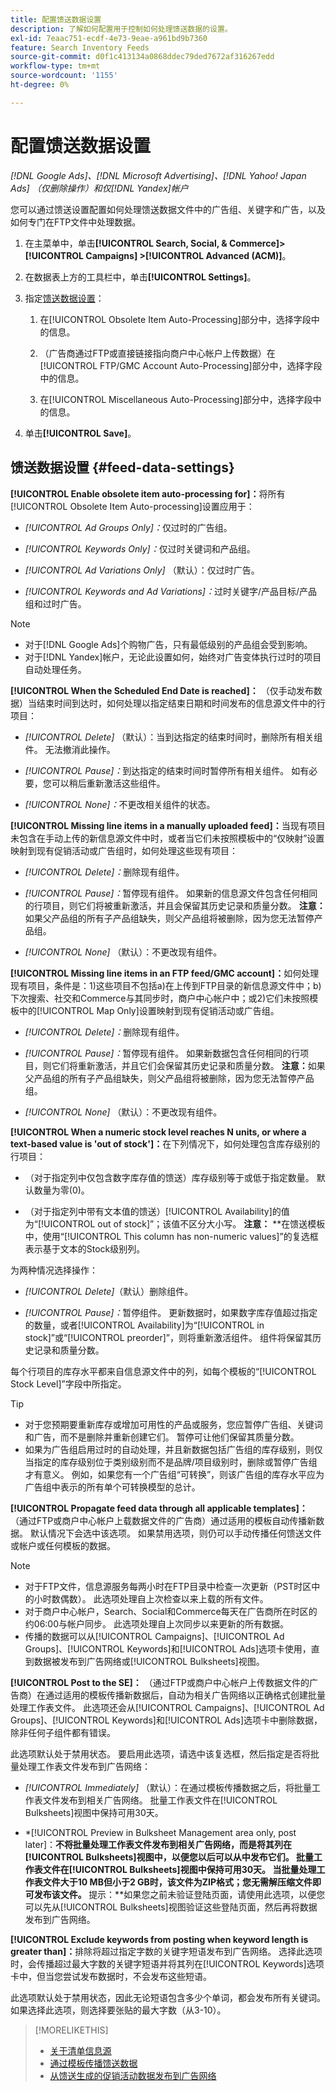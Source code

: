```yaml
---
title: 配置馈送数据设置
description: 了解如何配置用于控制如何处理馈送数据的设置。
exl-id: 7eaac751-ecdf-4e73-9eae-a961bd9b7360
feature: Search Inventory Feeds
source-git-commit: d0f1c413134a0868ddec79ded7672af316267edd
workflow-type: tm+mt
source-wordcount: '1155'
ht-degree: 0%

---
```


# 配置馈送数据设置

*[!DNL Google Ads]、[!DNL Microsoft Advertising]、[!DNL Yahoo! Japan Ads] （仅删除操作）和仅[!DNL Yandex]帐户*

您可以通过馈送设置配置如何处理馈送数据文件中的广告组、关键字和广告，以及如何专门在FTP文件中处理数据。

1. 在主菜单中，单击&#x200B;**[!UICONTROL Search, Social, & Commerce]> [!UICONTROL Campaigns] >[!UICONTROL Advanced (ACM)]**。

1. 在数据表上方的工具栏中，单击&#x200B;**[!UICONTROL Settings]**。

1. 指定[馈送数据设置](#feed-data-settings)：

   1. 在[!UICONTROL Obsolete Item Auto-Processing]部分中，选择字段中的信息。

   1. （广告商通过FTP或直接链接指向商户中心帐户上传数据）在[!UICONTROL FTP/GMC Account Auto-Processing]部分中，选择字段中的信息。

   1. 在[!UICONTROL Miscellaneous Auto-Processing]部分中，选择字段中的信息。

1. 单击&#x200B;**[!UICONTROL Save]**。

## 馈送数据设置 {#feed-data-settings}

**[!UICONTROL Enable obsolete item auto-processing for]：**&#x200B;将所有[!UICONTROL Obsolete Item Auto-processing]设置应用于：

* *[!UICONTROL Ad Groups Only]：*&#x200B;仅过时的广告组。

* *[!UICONTROL Keywords Only]：*&#x200B;仅过时关键词和产品组。

* *[!UICONTROL Ad Variations Only]* （默认）：仅过时广告。

* *[!UICONTROL Keywords and Ad Variations]：*&#x200B;过时关键字/产品目标/产品组和过时广告。

>[!NOTE]
>
>* 对于[!DNL Google Ads]个购物广告，只有最低级别的产品组会受到影响。
>* 对于[!DNL Yandex]帐户，无论此设置如何，始终对广告变体执行过时的项目自动处理任务。

**[!UICONTROL When the Scheduled End Date is reached]：** （仅手动发布数据）当结束时间到达时，如何处理以指定结束日期和时间发布的信息源文件中的行项目：

* *[!UICONTROL Delete]* （默认）：当到达指定的结束时间时，删除所有相关组件。 无法撤消此操作。

* *[!UICONTROL Pause]：*&#x200B;到达指定的结束时间时暂停所有相关组件。 如有必要，您可以稍后重新激活这些组件。

* *[!UICONTROL None]：*&#x200B;不更改相关组件的状态。

**[!UICONTROL Missing line items in a manually uploaded feed]：**&#x200B;当现有项目未包含在手动上传的新信息源文件中时，或者当它们未按照模板中的“仅映射”设置映射到现有促销活动或广告组时，如何处理这些现有项目：

* *[!UICONTROL Delete]：*&#x200B;删除现有组件。

* *[!UICONTROL Pause]：*&#x200B;暂停现有组件。 如果新的信息源文件包含任何相同的行项目，则它们将被重新激活，并且会保留其历史记录和质量分数。 **注意：**&#x200B;如果父产品组的所有子产品组缺失，则父产品组将被删除，因为您无法暂停产品组。

* *[!UICONTROL None]* （默认）：不更改现有组件。

**[!UICONTROL Missing line items in an FTP feed/GMC account]：**&#x200B;如何处理现有项目，条件是：1)这些项目不包括a)在上传到FTP目录的新信息源文件中；b)下次搜索、社交和Commerce与其同步时，商户中心帐户中；或2)它们未按照模板中的[!UICONTROL Map Only]设置映射到现有促销活动或广告组。

* *[!UICONTROL Delete]：*&#x200B;删除现有组件。

* *[!UICONTROL Pause]：*&#x200B;暂停现有组件。 如果新数据包含任何相同的行项目，则它们将重新激活，并且它们会保留其历史记录和质量分数。 **注意：**&#x200B;如果父产品组的所有子产品组缺失，则父产品组将被删除，因为您无法暂停产品组。

* *[!UICONTROL None]* （默认）：不更改现有组件。

**[!UICONTROL When a numeric stock level reaches N units, or where a text-based value is 'out of stock']：**&#x200B;在下列情况下，如何处理包含库存级别的行项目：

* （对于指定列中仅包含数字库存值的馈送）库存级别等于或低于指定数量。 默认数量为零(0)。

* （对于指定列中带有文本值的馈送）[!UICONTROL Availability]的值为“[!UICONTROL out of stock]”；该值不区分大小写。 **注意：** **在馈送模板中，使用“[!UICONTROL This column has non-numeric values]”的复选框表示基于文本的Stock级别列。

为两种情况选择操作：

* *[!UICONTROL Delete]*（默认）删除组件。

* *[!UICONTROL Pause]：*&#x200B;暂停组件。 更新数据时，如果数字库存值超过指定的数量，或者[!UICONTROL Availability]为“[!UICONTROL in stock]”或“[!UICONTROL preorder]”，则将重新激活组件。 组件将保留其历史记录和质量分数。

每个行项目的库存水平都来自信息源文件中的列，如每个模板的“[!UICONTROL Stock Level]”字段中所指定。

>[!TIP]
>
>* 对于您预期要重新库存或增加可用性的产品或服务，您应暂停广告组、关键词和广告，而不是删除并重新创建它们。 暂停可让他们保留其质量分数。
>* 如果为广告组启用过时的自动处理，并且新数据包括广告组的库存级别，则仅当指定的库存级别位于类别级别而不是品牌/项目级别时，删除或暂停广告组才有意义。 例如，如果您有一个广告组“可转换”，则该广告组的库存水平应为广告组中表示的所有单个可转换模型的总计。

**[!UICONTROL Propagate feed data through all applicable templates]：** （通过FTP或商户中心帐户上载数据文件的广告商）通过适用的模板自动传播新数据。 默认情况下会选中该选项。 如果禁用选项，则仍可以手动传播任何馈送文件或帐户或任何模板的数据。

>[!NOTE]
>
>* 对于FTP文件，信息源服务每两小时在FTP目录中检查一次更新（PST时区中的小时数偶数）。 此选项处理自上次检查以来上载的所有文件。
>* 对于商户中心帐户，Search、Social和Commerce每天在广告商所在时区的约06:00与帐户同步。 此选项处理自上次同步以来更新的所有数据。
>* 传播的数据可以从[!UICONTROL Campaigns]、[!UICONTROL Ad Groups]、[!UICONTROL Keywords]和[!UICONTROL Ads]选项卡使用，直到数据被发布到广告网络或[!UICONTROL Bulksheets]视图。

**[!UICONTROL Post to the SE]：** （通过FTP或商户中心帐户上传数据文件的广告商）在通过适用的模板传播新数据后，自动为相关广告网络以正确格式创建批量处理工作表文件。 此选项还会从[!UICONTROL Campaigns]、[!UICONTROL Ad Groups]、[!UICONTROL Keywords]和[!UICONTROL Ads]选项卡中删除数据，除非任何子组件都有错误。

此选项默认处于禁用状态。 要启用此选项，请选中该复选框，然后指定是否将批量处理工作表文件发布到广告网络：

* *[!UICONTROL Immediately]* （默认）：在通过模板传播数据之后，将批量工作表文件发布到相关广告网络。 批量工作表文件在[!UICONTROL Bulksheets]视图中保持可用30天。

* *[!UICONTROL Preview in Bulksheet Management area only, post later]：**不将批量处理工作表文件发布到相关广告网络，而是将其列在[!UICONTROL Bulksheets]视图中，以便您以后可以从中发布它们。 批量工作表文件在[!UICONTROL Bulksheets]视图中保持可用30天。 当批量处理工作表文件大于10 MB但小于2 GB时，该文件为ZIP格式；您无需解压缩文件即可发布该文件。 &#x200B;** 提示：**&#x200B;如果您之前未验证登陆页面，请使用此选项，以便您可以先从[!UICONTROL Bulksheets]视图验证这些登陆页面，然后再将数据发布到广告网络。

**[!UICONTROL Exclude keywords from posting when keyword length is greater than]：**&#x200B;排除将超过指定字数的关键字短语发布到广告网络。 选择此选项时，会传播超过最大字数的关键字短语并将其列在[!UICONTROL Keywords]选项卡中，但当您尝试发布数据时，不会发布这些短语。

此选项默认处于禁用状态，因此无论短语包含多少个单词，都会发布所有关键词。 如果选择此选项，则选择要张贴的最大字数（从3-10）。

>[!MORELIKETHIS]
>
>* [关于清单信息源](/help/search-social-commerce/campaign-management/inventory-feeds/inventory-feeds-about.md)
>* [通过模板传播馈送数据](/help/search-social-commerce/campaign-management/inventory-feeds/feed-data-propagate.md)
>* [从馈送生成的促销活动数据发布到广告网络](propagated-data-post.md)
